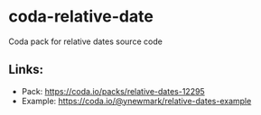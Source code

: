 # coda-relative-date
Coda pack for relative dates source code

## Links:
- Pack: https://coda.io/packs/relative-dates-12295
- Example: https://coda.io/@ynewmark/relative-dates-example
